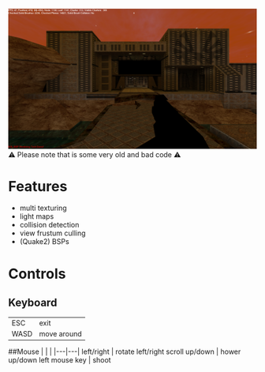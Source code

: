 ![Screenshot](screenshot.png)
⚠️ Please note that is some very old and bad code ⚠️
# Features
- multi texturing
- light maps
- collision detection
- view frustum culling
- (Quake2) BSPs

# Controls

## Keyboard
|   |   |
|---|---|
ESC   | exit
WASD  | move around

##Mouse
|   |   |
|---|---|
left/right     | rotate left/right
scroll up/down | hower up/down
left mouse key | shoot